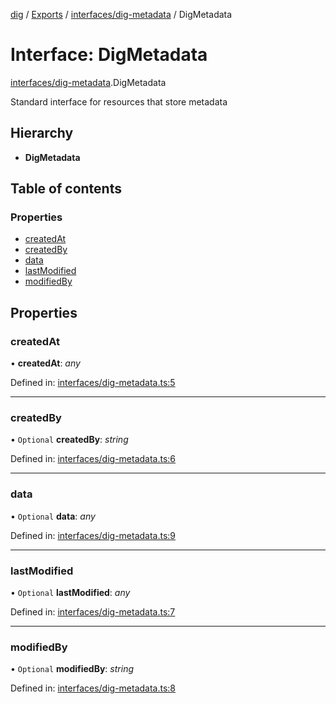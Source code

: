 [dig](../../README.md) / [Exports](../../modules.md) / [interfaces/dig-metadata](../../modules/interfaces_dig_metadata.md) / DigMetadata

# Interface: DigMetadata

[interfaces/dig-metadata](../../modules/interfaces_dig_metadata.md).DigMetadata

Standard interface for resources that store metadata

## Hierarchy

* **DigMetadata**

## Table of contents

### Properties

- [createdAt](dig-metadata.digmetadata.md#createdat)
- [createdBy](dig-metadata.digmetadata.md#createdby)
- [data](dig-metadata.digmetadata.md#data)
- [lastModified](dig-metadata.digmetadata.md#lastmodified)
- [modifiedBy](dig-metadata.digmetadata.md#modifiedby)

## Properties

### createdAt

• **createdAt**: *any*

Defined in: [interfaces/dig-metadata.ts:5](https://github.com/dig-platform/dig-app/blob/df110311/projects/dig/src/lib/interfaces/dig-metadata.ts#L5)

___

### createdBy

• `Optional` **createdBy**: *string*

Defined in: [interfaces/dig-metadata.ts:6](https://github.com/dig-platform/dig-app/blob/df110311/projects/dig/src/lib/interfaces/dig-metadata.ts#L6)

___

### data

• `Optional` **data**: *any*

Defined in: [interfaces/dig-metadata.ts:9](https://github.com/dig-platform/dig-app/blob/df110311/projects/dig/src/lib/interfaces/dig-metadata.ts#L9)

___

### lastModified

• `Optional` **lastModified**: *any*

Defined in: [interfaces/dig-metadata.ts:7](https://github.com/dig-platform/dig-app/blob/df110311/projects/dig/src/lib/interfaces/dig-metadata.ts#L7)

___

### modifiedBy

• `Optional` **modifiedBy**: *string*

Defined in: [interfaces/dig-metadata.ts:8](https://github.com/dig-platform/dig-app/blob/df110311/projects/dig/src/lib/interfaces/dig-metadata.ts#L8)

